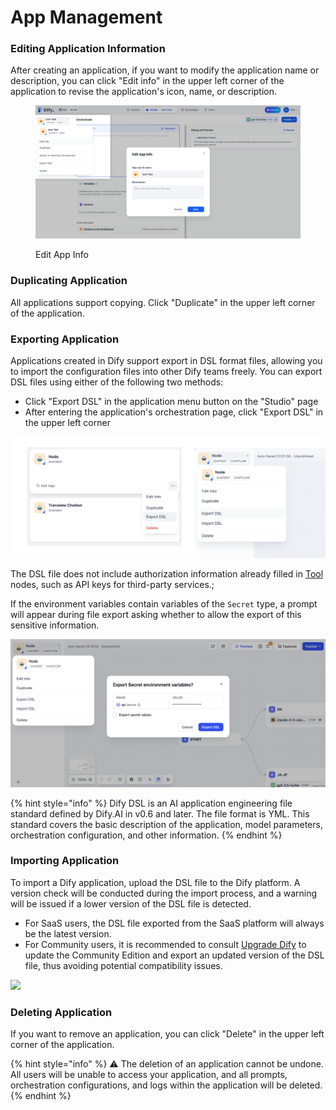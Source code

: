 # App Management

### Editing Application Information

After creating an application, if you want to modify the application name or description, you can click "Edit info" in the upper left corner of the application to revise the application's icon, name, or description.

<figure><img src="../../.gitbook/assets/image (92).png" alt=""><figcaption><p>Edit App Info</p></figcaption></figure>

### Duplicating Application

All applications support copying. Click "Duplicate" in the upper left corner of the application.

### Exporting Application

Applications created in Dify support export in DSL format files, allowing you to import the configuration files into other Dify teams freely. You can export DSL files using either of the following two methods:

* Click "Export DSL" in the application menu button on the "Studio" page
* After entering the application's orchestration page, click "Export DSL" in the upper left corner

![](../../.gitbook/assets/export-dsl.png)

The DSL file does not include authorization information already filled in [Tool](../workflow/node/tools.md) nodes, such as API keys for third-party services.;

If the environment variables contain variables of the `Secret` type, a prompt will appear during file export asking whether to allow the export of this sensitive information.

![](../../.gitbook/assets/export-dsl-secret.png)

{% hint style="info" %}
Dify DSL is an AI application engineering file standard defined by Dify.AI in v0.6 and later. The file format is YML. This standard covers the basic description of the application, model parameters, orchestration configuration, and other information.
{% endhint %}

### Importing Application

To import a Dify application, upload the DSL file to the Dify platform. A version check will be conducted during the import process, and a warning will be issued if a lower version of the DSL file is detected.

- For SaaS users, the DSL file exported from the SaaS platform will always be the latest version.
- For Community users, it is recommended to consult [Upgrade Dify](https://docs.dify.ai/getting-started/install-self-hosted/docker-compose#upgrade-dify) to update the Community Edition and export an updated version of the DSL file, thus avoiding potential compatibility issues.

![](https://assets-docs.dify.ai/2024/11/487d2c1cc8b86666feb35ea8a346c053.png)

### Deleting Application

If you want to remove an application, you can click "Delete" in the upper left corner of the application.

{% hint style="info" %}
⚠️ The deletion of an application cannot be undone. All users will be unable to access your application, and all prompts, orchestration configurations, and logs within the application will be deleted.
{% endhint %}
